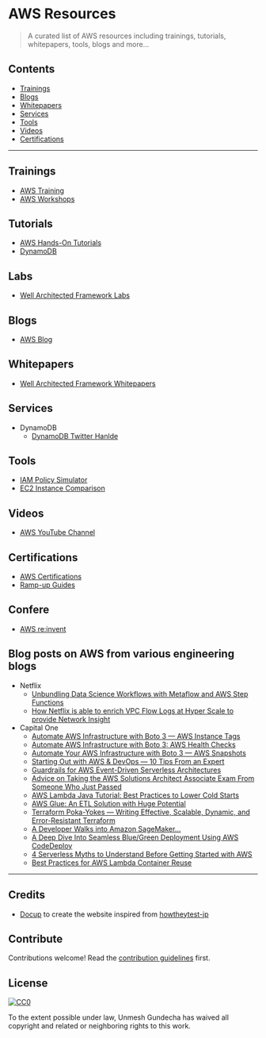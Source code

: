 # AWS Resources

> A curated list of AWS resources including trainings, tutorials, whitepapers, tools, blogs and more...

## Contents

* [Trainings](#trainings)
* [Blogs](#blogs)
* [Whitepapers](#whitepapers)
* [Services](#services)
* [Tools](#tools)
* [Videos](#videos)
* [Certifications](#certifications)

---

## Trainings
* [AWS Training](https://www.aws.training/LearningLibrary)
* [AWS Workshops](https://workshops.aws/)

## Tutorials
* [AWS Hands-On Tutorials](https://aws.amazon.com/getting-started/hands-on/)
* [DynamoDB](https://dynobase.dev/dynamodb-tutorials/)

## Labs
* [Well Architected Framework Labs](https://www.wellarchitectedlabs.com/)

## Blogs
* [AWS Blog](https://aws.amazon.com/blogs/aws/)

## Whitepapers
* [Well Architected Framework Whitepapers](https://aws.amazon.com/architecture/well-architected/?wa-lens-whitepapers.sort-by=item.additionalFields.sortDate&wa-lens-whitepapers.sort-order=desc)

## Services
* DynamoDB
  * [DynamoDB Twitter Hanlde](https://twitter.com/dynamodb)
 

## Tools
* [IAM Policy Simulator](https://policysim.aws.amazon.com/)
* [EC2 Instance Comparison](https://www.ec2instances.info)

## Videos
* [AWS YouTube Channel](https://www.youtube.com/user/AmazonWebServices)

## Certifications
* [AWS Certifications](https://aws.amazon.com/certification/)
* [Ramp-up Guides](https://aws.amazon.com/training/ramp-up-guides/)

## Confere
* [AWS re:invent](https://reinvent.awsevents.com/)

## Blog posts on AWS from various engineering blogs
* Netflix
  * [Unbundling Data Science Workflows with Metaflow and AWS Step Functions](https://netflixtechblog.com/unbundling-data-science-workflows-with-metaflow-and-aws-step-functions-d454780c6280)
  * [How Netflix is able to enrich VPC Flow Logs at Hyper Scale to provide Network Insight](https://netflixtechblog.com/hyper-scale-vpc-flow-logs-enrichment-to-provide-network-insight-e5f1db02910d)
* Capital One
  * [Automate AWS Infrastructure with Boto 3 — AWS Instance Tags](https://medium.com/capital-one-tech/automate-aws-infrastructure-with-boto-3-aws-instance-tags-48f638e4de0b)
  * [Automate AWS Infrastructure with Boto 3: AWS Health Checks](https://medium.com/capital-one-tech/automate-aws-infrastructure-with-boto-3-aws-health-checks-e51338ba075)
  * [Automate Your AWS Infrastructure with Boto 3 — AWS Snapshots](https://medium.com/capital-one-tech/automate-your-aws-infrastructure-with-boto-3-aws-snapshots-37906f0bf296)
  * [Starting Out with AWS & DevOps — 10 Tips From an Expert](https://medium.com/capital-one-tech/starting-out-with-aws-devops-10-tips-from-an-expert-ac93980b235c)
  * [Guardrails for AWS Event-Driven Serverless Architectures](https://medium.com/capital-one-tech/guardrails-for-aws-event-driven-serverless-architectures-f9bc12ad689f)
  * [Advice on Taking the AWS Solutions Architect Associate Exam From Someone Who Just Passed](https://medium.com/capital-one-tech/advice-on-taking-the-aws-solutions-architect-associate-exam-from-someone-who-just-passed-eaaaabaf8c1c)
  * [AWS Lambda Java Tutorial: Best Practices to Lower Cold Starts](https://medium.com/capital-one-tech/aws-lambda-java-tutorial-best-practices-to-lower-cold-starts-capital-one-dc1d8806118)
  * [AWS Glue: An ETL Solution with Huge Potential](https://medium.com/capital-one-tech/aws-glue-an-etl-solution-with-huge-potential-91a04a2a0712)
  * [Terraform Poka-Yokes — Writing Effective, Scalable, Dynamic, and Error-Resistant Terraform](https://medium.com/capital-one-tech/terraform-poka-yokes-writing-effective-scalable-dynamic-and-error-resistant-terraform-dcbd6a0ada6a)
  * [A Developer Walks into Amazon SageMaker…](https://medium.com/capital-one-tech/using-k-means-algorithm-and-amazon-sagemaker-ddf736d93867)
  * [A Deep Dive Into Seamless Blue/Green Deployment Using AWS CodeDeploy](https://medium.com/capital-one-tech/seamless-blue-green-deployment-using-aws-codedeploy-4c36c0bbeef4)
  * [4 Serverless Myths to Understand Before Getting Started with AWS](https://medium.com/capital-one-tech/4-serverless-myths-to-understand-before-getting-started-with-aws-48c4ab1203ab)
  * [Best Practices for AWS Lambda Container Reuse](https://medium.com/capital-one-tech/best-practices-for-aws-lambda-container-reuse-6ec45c74b67e)

---

## Credits
* [Docup](https://github.com/egoist/docup) to create the website inspired from [howtheytest-jp](https://github.com/tadashi0713/howtheytest-jp)

## Contribute
Contributions welcome! Read the [contribution guidelines](contributing.md) first.

## License
[![CC0](https://mirrors.creativecommons.org/presskit/buttons/88x31/svg/cc-zero.svg)](https://creativecommons.org/publicdomain/zero/1.0)

To the extent possible under law, Unmesh Gundecha has waived all copyright and
related or neighboring rights to this work.